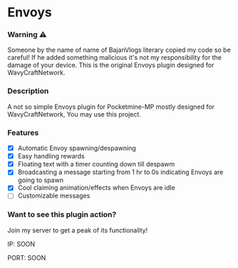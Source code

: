 # Envoys
### Warning ⚠
Someone by the name of name of BajanVlogs literary copied my code so be careful! If he added something malicious it's not my responsibility for the damage of your device. This is the original Envoys plugin designed for WavyCraftNetwork.
### Description
A not so simple Envoys plugin for Pocketmine-MP mostly
designed for WavyCraftNetwork, You may use this project.

### Features
- [x] Automatic Envoy spawning/despawning
- [x] Easy handling rewards
- [x] Floating text with a timer counting down till despawm
- [x] Broadcasting a message starting from 1 hr to 0s indicating Envoys are going to spawn
- [x] Cool claiming animation/effects when Envoys are idle
- [ ] Customizable messages

### Want to see this plugin action?

Join my server to get a peak of its functionality!

IP: SOON

PORT: SOON
